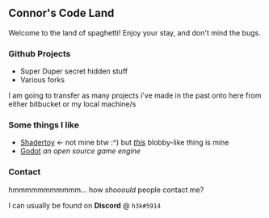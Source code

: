 ## Connor's Code Land

Welcome to the land of spaghetti! Enjoy your stay, and don't mind the bugs.

### Github Projects

- Super Duper secret hidden stuff
- Various forks
  
I am going to transfer as many projects i've made in the past onto here from either bitbucket or my local machine/s

### Some things I like

- [Shadertoy](https://www.shadertoy.com/view/Ms2SD1) <- not mine btw :^) but _[this](https://www.shadertoy.com/view/WdSSRd)_ blobby-like thing is mine
- [Godot](https://github.com/godotengine/godot) _an open source game engine_

### Contact

hmmmmmmmmmmm... how _shooould_ people contact me?

I can usually be found on **Discord** @ `h3k#5914`